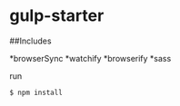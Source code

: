 # gulp-starter

##Includes

  *browserSync
  *watchify
  *browserify
  *sass

run
```
$ npm install
```
